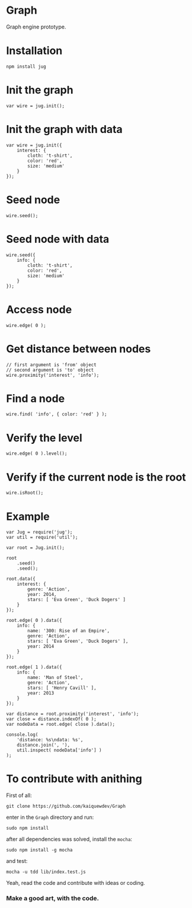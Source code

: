 # Graph

Graph engine prototype.

# Installation

    npm install jug

# Init the graph

    var wire = jug.init();

# Init the graph with data

    var wire = jug.init({
        interest: {
            cloth: 't-shirt',
            color: 'red',
            size: 'medium'
        }
    });

# Seed node

    wire.seed();

# Seed node with data
    
    wire.seed({
        info: {
            cloth: 't-shirt',
            color: 'red',
            size: 'medium'
        } 
    });

# Access node

    wire.edge( 0 );

# Get distance between nodes

    // first argument is 'from' object
    // second argument is 'to' object
    wire.proximity('interest', 'info');

# Find a node

    wire.find( 'info', { color: 'red' } );

# Verify the level

    wire.edge( 0 ).level();

# Verify if the current node is the root

    wire.isRoot();

# Example

    var Jug = require('jug');
    var util = require('util');

    var root = Jug.init();

    root
        .seed()
        .seed();

    root.data({
        interest: {
            genre: 'Action',
            year: 2014,
            stars: [ 'Eva Green', 'Duck Dogers' ]
        }    
    });

    root.edge( 0 ).data({
        info: {
            name: '300: Rise of an Empire',
            genre: 'Action',
            stars: [ 'Eva Green', 'Duck Dogers' ],
            year: 2014
        } 
    });

    root.edge( 1 ).data({
        info: {
            name: 'Man of Steel',
            genre: 'Action',
            stars: [ 'Henry Cavill' ],
            year: 2013
        }    
    });

    var distance = root.proximity('interest', 'info'); 
    var close = distance.indexOf( 0 );
    var nodeData = root.edge( close ).data();

    console.log(
        'distance: %s\ndata: %s',
        distance.join(', '),
        util.inspect( nodeData['info'] )
    );

# To contribute with anithing

First of all:

    git clone https://github.com/kaiquewdev/Graph

enter in the `Graph` directory and run:

    sudo npm install

after all dependencies was solved, install the `mocha`:

    sudo npm install -g mocha

and test:

    mocha -u tdd lib/index.test.js

Yeah, read the code and contribute with ideas or coding.

### Make a good art, with the code.

